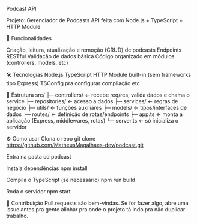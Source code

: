 Podcast API

Projeto: Gerenciador de Podcasts
API feita com Node.js + TypeScript + HTTP Module

🚀 Funcionalidades

Criação, leitura, atualização e remoção (CRUD) de podcasts
Endpoints RESTful
Validação de dados básica
Código organizado em módulos (controllers, models, etc)

🛠️ Tecnologias
Node.js
TypeScript
HTTP Module built-in (sem frameworks tipo Express)
TSConfig pra configurar compilação etc

📁 Estrutura
src/
  ├─ controllers/    ← recebe req/res, valida dados e chama o service
  ├─ repositories/   ← acesso a dados
  ├─ services/       ← regras de negócio
  ├─ utils/          ← funções auxiliares
  ├─ models/         ← tipos/interfaces de dados
  ├─ routes/         ← definição de rotas/endpoints
  ├─ app.ts          ← monta a aplicação (Express, middlewares, rotas)
  └─ server.ts       ← só inicializa o servidor
  
⚙️ Como usar
Clona o repo
git clone https://github.com/MatheusMagalhaes-dev/podcast.git


Entra na pasta
cd podcast


Instala dependências
npm install


Compila o TypeScript (se necessário)
npm run build


Roda o servidor
npm start

🤝 Contribuição
Pull requests são bem-vindas.
Se for fazer algo, abre uma issue antes pra gente alinhar pra onde o projeto tá indo pra não duplicar trabalho.
